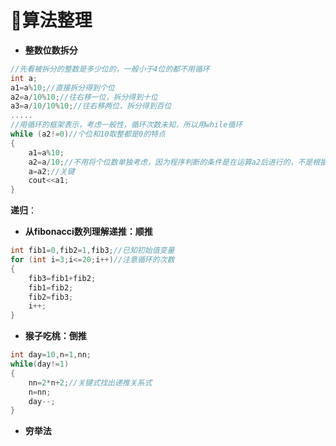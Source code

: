 # 🥣算法整理

- **整数位数拆分**

```C++
//先看被拆分的整数是多少位的，一般小于4位的都不用循环
int a;
a1=a%10;//直接拆分得到个位
a2=a/10%10;//往右移一位，拆分得到十位
a3=a/10/10%10;//往右移两位，拆分得到百位
.....
//用循环的框架表示，考虑一般性，循环次数未知，所以用while循环
while (a2!=0)//个位和10取整都是0的特点
{
    a1=a%10;
    a2=a/10;//不用将个位数单独考虑，因为程序判断的条件是在运算a2后进行的，不是根据输入判断
    a=a2;//关键
    cout<<a1;
}
```

**递归**：

- **从fibonacci数列理解递推：顺推**

```c++
int fib1=0,fib2=1,fib3;//已知初始值变量
for (int i=3;i<=20;i++)//注意循环的次数
{
    fib3=fib1+fib2;
    fib1=fib2;
    fib2=fib3;
    i++;
}
```

- **猴子吃桃：倒推**

```C++
int day=10,n=1,nn;
while(day!=1)
{
    nn=2*n+2;//关键式找出递推关系式
    n=nn;
    day--;
}
```

- **穷举法**

```C++

```

